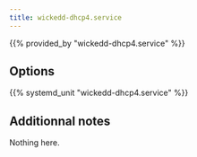 ```yaml
---
title: wickedd-dhcp4.service
---
```


{{% provided_by "wickedd-dhcp4.service" %}}

## Options

{{% systemd_unit "wickedd-dhcp4.service" %}}

## Additionnal notes

Nothing here.
